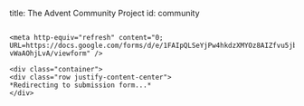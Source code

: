 title: The Advent Community Project
id: community

~~~

<meta http-equiv="refresh" content="0; URL=https://docs.google.com/forms/d/e/1FAIpQLSeYjPw4hkdzXMYOz8AIZfvu5jbvY39qclhOaha-vWaAOhjLvA/viewform" />

<div class="container">
<div class="row justify-content-center">
*Redirecting to submission form...*
</div>
